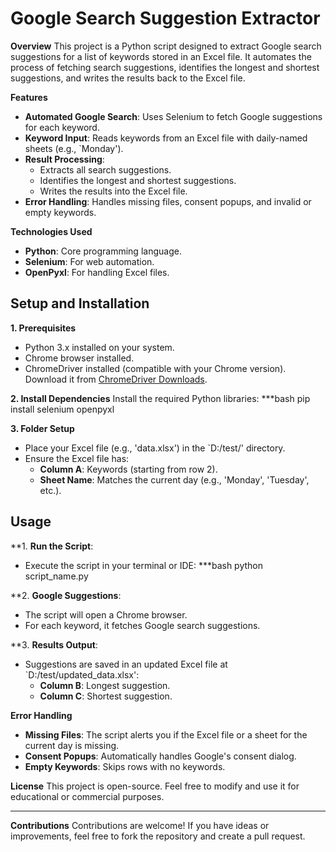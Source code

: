 # **Google Search Suggestion Extractor**

**Overview**
This project is a Python script designed to extract Google search suggestions for a list of keywords stored in an Excel file. 
It automates the process of fetching search suggestions, identifies the longest and shortest suggestions, and writes the results back to the Excel file.

 **Features**
- **Automated Google Search**: Uses Selenium to fetch Google suggestions for each keyword.
- **Keyword Input**: Reads keywords from an Excel file with daily-named sheets (e.g., `Monday').
- **Result Processing**:
  - Extracts all search suggestions.
  - Identifies the longest and shortest suggestions.
  - Writes the results into the Excel file.
- **Error Handling**: Handles missing files, consent popups, and invalid or empty keywords.
  
 **Technologies Used**
- **Python**: Core programming language.
- **Selenium**: For web automation.
- **OpenPyxl**: For handling Excel files.

## **Setup and Installation**
 **1. Prerequisites**
- Python 3.x installed on your system.
- Chrome browser installed.
- ChromeDriver installed (compatible with your Chrome version). Download it from [ChromeDriver Downloads](https://sites.google.com/chromium.org/driver/).

 **2. Install Dependencies**
Install the required Python libraries:
***bash
pip install selenium openpyxl

 **3. Folder Setup**
- Place your Excel file (e.g., 'data.xlsx') in the `D:/test/' directory.
- Ensure the Excel file has:
  - **Column A**: Keywords (starting from row 2).
  - **Sheet Name**: Matches the current day (e.g., 'Monday', 'Tuesday', etc.).

## **Usage**
**1. **Run the Script**:
   - Execute the script in your terminal or IDE:
   ***bash
     python script_name.py

**2. **Google Suggestions**:
   - The script will open a Chrome browser.
   - For each keyword, it fetches Google search suggestions.

**3. **Results Output**:
   - Suggestions are saved in an updated Excel file at `D:/test/updated_data.xlsx':
     - **Column B**: Longest suggestion.
     - **Column C**: Shortest suggestion.

 **Error Handling**
- **Missing Files**: The script alerts you if the Excel file or a sheet for the current day is missing.
- **Consent Popups**: Automatically handles Google's consent dialog.
- **Empty Keywords**: Skips rows with no keywords.

 **License**
This project is open-source. Feel free to modify and use it for educational or commercial purposes.

---

 **Contributions**
Contributions are welcome! If you have ideas or improvements, feel free to fork the repository and create a pull request.

